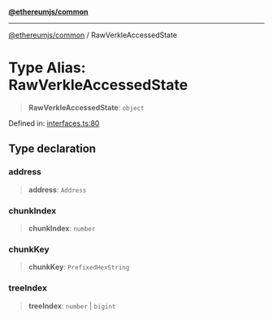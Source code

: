 [**@ethereumjs/common**](../README.md)

***

[@ethereumjs/common](../README.md) / RawVerkleAccessedState

# Type Alias: RawVerkleAccessedState

> **RawVerkleAccessedState**: `object`

Defined in: [interfaces.ts:80](https://github.com/Dargon789/ethereumjs-monorepo/blob/master/packages/common/src/interfaces.ts#L80)

## Type declaration

### address

> **address**: `Address`

### chunkIndex

> **chunkIndex**: `number`

### chunkKey

> **chunkKey**: `PrefixedHexString`

### treeIndex

> **treeIndex**: `number` \| `bigint`
